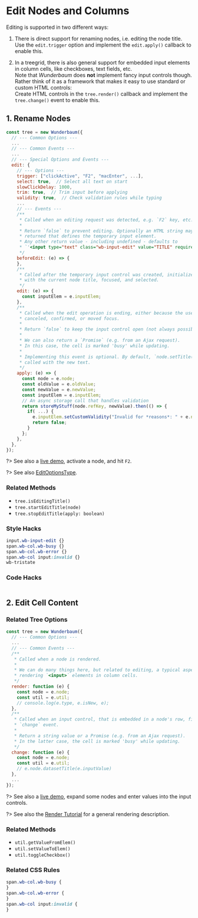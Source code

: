 # Edit Nodes and Columns

Editing is supported in two different ways:

1. There is direct support for renaming nodes, i.e. editing the node title.
   Use the `edit.trigger` option and implement the `edit.apply()` callback
   to enable this.

2. In a treegrid, there is also general support for embedded input elements
   in column cells, like checkboxes, text fields, etc.<br>
   Note that _Wunderbaum_ does **not** implement fancy input controls though.
   Rather think of it as a framework that makes it easy to use standard or
   custom HTML controls: <br>
   Create HTML controls in the `tree.render()` callback and implement the
   `tree.change()` event to enable this.

## 1. Rename Nodes

```js
const tree = new Wunderbaum({
  // --- Common Options ---
  ...
  // --- Common Events ---
  ...
  // --- Special Options and Events ---
  edit: {
    // --- Options ---
    trigger: ["clickActive", "F2", "macEnter", ...],
    select: true,  // Select all text on start
    slowClickDelay: 1000,
    trim: true,  // Trim input before applying
    validity: true,  // Check validation rules while typing
    ...
    // --- Events ---
    /**
     * Called when an editing request was detected, e.g. `F2` key, etc.
     *
     * Return `false` to prevent editing. Optionally an HTML string may be
     * returned that defines the temporary input element.
     * Any other return value - including undefined - defaults to
     * `'<input type="text" class="wb-input-edit" value="TITLE" required autocorrect="off">'`
     */
    beforeEdit: (e) => {
    },
    /**
     * Called after the temporary input control was created, initialized
     * with the current node title, focused, and selected.
     */
    edit: (e) => {
      const inputElem = e.inputElem;
    },
    /**
     * Called when the edit operation is ending, either because the user
     * canceled, confirmed, or moved focus.
     *
     * Return `false` to keep the input control open (not always possible).
     *
     * We can also return a `Promise` (e.g. from an Ajax request).
     * In this case, the cell is marked 'busy' while updating.
     *
     * Implementing this event is optional. By default, `node.setTitle()` is
     * called with the new text.
     */
    apply: (e) => {
      const node = e.node;
      const oldValue = e.oldValue;
      const newValue = e.newValue;
      const inputElem = e.inputElem;
      // An async storage call that handles validation
      return storeMyStuff(node.refKey, newValue).then(() => {
        if( ...) {
          e.inputElem.setCustomValidity("Invalid for *reasons*: " + e.newValue)
          return false;
        }
      };
    },
  },
});
```

?> See also a [live demo](https://mar10.github.io/wunderbaum/demo/#demo-plain),
activate a node, and hit <code>F2</code>.

?> See also [EditOptionsType](https://mar10.github.io/wunderbaum/api/types/types.EditOptionsType.html).

### Related Methods

- `tree.isEditingTitle()`
- `tree.startEditTitle(node)`
- `tree.stopEditTitle(apply: boolean)`

### Style Hacks

```css
input.wb-input-edit {}
span.wb-col.wb-busy {}
span.wb-col.wb-error {}
span.wb-col input:invalid {}
wb-tristate

```

### Code Hacks

```js

```

## 2. Edit Cell Content

### Related Tree Options

```js
const tree = new Wunderbaum({
  // --- Common Options ---
  ...
  // --- Common Events ---
  /**
   * Called when a node is rendered.
   *
   * We can do many things here, but related to editing, a typical aspect is
   * rendering `<input>` elements in column cells.
   */
  render: function (e) {
    const node = e.node;
    const util = e.util;
    // console.log(e.type, e.isNew, e);
  },
  /**
   * Called when an input control, that is embedded in a node's row, fires a
   * `change` event.
   *
   * Return a string value or a Promise (e.g. from an Ajax request).
   * In the latter case, the cell is marked 'busy' while updating.
   */
  change: function (e) {
    const node = e.node;
    const util = e.util;
    // e.node.datasetTitle(e.inputValue)
  },
  ...
});
```

?> See also a [live demo](https://mar10.github.io/wunderbaum/demo/#demo-editable),
expand some nodes and enter values into the input controls.

?> See also the [Render Tutorial](/tutorial/tutorial_render.md) for a general rendering
description.

### Related Methods

- `util.getValueFromElem()`
- `util.setValueToElem()`
- `util.toggleCheckbox()`

### Related CSS Rules

```css
span.wb-col.wb-busy {
}
span.wb-col.wb-error {
}
span.wb-col input:invalid {
}
```
